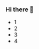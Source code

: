 ### Hi there 👋

  <!-- <div align=left>
	<h3>Tech Stack</h3>
	
  ![React](https://img.shields.io/badge/React-rgba(0,0,0,0)?style=flat-square&logo=React&logoColor=61DAFB)
  ![React Native](https://img.shields.io/badge/React-rgba(0,0,0,0)?style=flat-square&logo=React&logoColor=61DAFB)
  ![TypeScript](https://img.shields.io/badge/TypeScript-rgba(0,0,0,0)?style=flat-square&logo=TypeScript&logoColor=3178C6)
  ![JavaScript](https://img.shields.io/badge/JavaScript-rgba(0,0,0,0)?style=flat-square&logo=JavaScript&logoColor=F7DF1E)
  ![Styled Components](https://img.shields.io/badge/Styled%20Components-rgba(0,0,0,0)?style=flat-square&logo=Styled%20Components&logoColor=DB7093)
  ![JavaScript](https://img.shields.io/badge/HTML5-rgba(0,0,0,0)?style=flat-square&logo=HTML5&logoColor=E34F26)
  ![CSS3](https://img.shields.io/badge/CSS3-rgba(0,0,0,0)?style=flat-square&logo=CSS3&logoColor=1572B6)
  ![Storybook](https://img.shields.io/badge/Storybook-rgba(0,0,0,0)?style=flat-square&logo=Storybook&logoColor=FF4785)
  ![Node.js](https://img.shields.io/badge/Node.js-rgba(0,0,0,0)?style=flat-square&logo=Node.js&logoColor=339933)
  </div>
 -->
<link defer="" rel="stylesheet" type="text/css" href="/_res/_common/css/cms.min.css">
<body>
	<div class="wrap">
		<ul>
			<li>1</li>
			<li>2</li>
			<li>3</li>
			<li>4</li>
		</ul>
	</div>
<script src=""></script>
</body>
